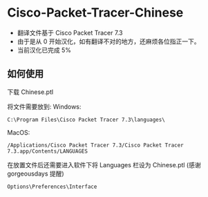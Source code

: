 # Cisco-Packet-Tracer-Chinese

* 翻译文件基于 Cisco Packet Tracer 7.3
* 由于是从 0 开始汉化，如有翻译不对的地方，还麻烦各位指正一下。
* 当前汉化已完成 5%


## 如何使用
下载 Chinese.ptl

将文件需要放到:
Windows:
```
C:\Program Files\Cisco Packet Tracer 7.3\languages\
```
MacOS:
```
/Applications/Cisco Packet Tracer 7.3/Cisco Packet Tracer 7.3.app/Contents/LANGUAGES
```

在放置文件后还需要进入软件下将 Languages 栏设为 Chinese.ptl (感谢 gorgeousdays 提醒)
```
Options\Preferences\Interface 
```
